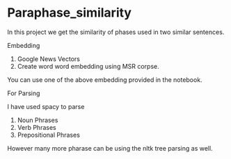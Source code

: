# Paraphase_similarity
In this project we get the similarity of phases used in two similar sentences.

Embedding

1) Google News Vectors
2) Create word word embedding using MSR corpse.

You can use one of the above embedding provided in the notebook.


For Parsing 

I have used spacy to parse

1) Noun Phrases
2) Verb Phrases
3) Prepositional Phrases

However many more pharase can be using the nltk tree parsing as well.



